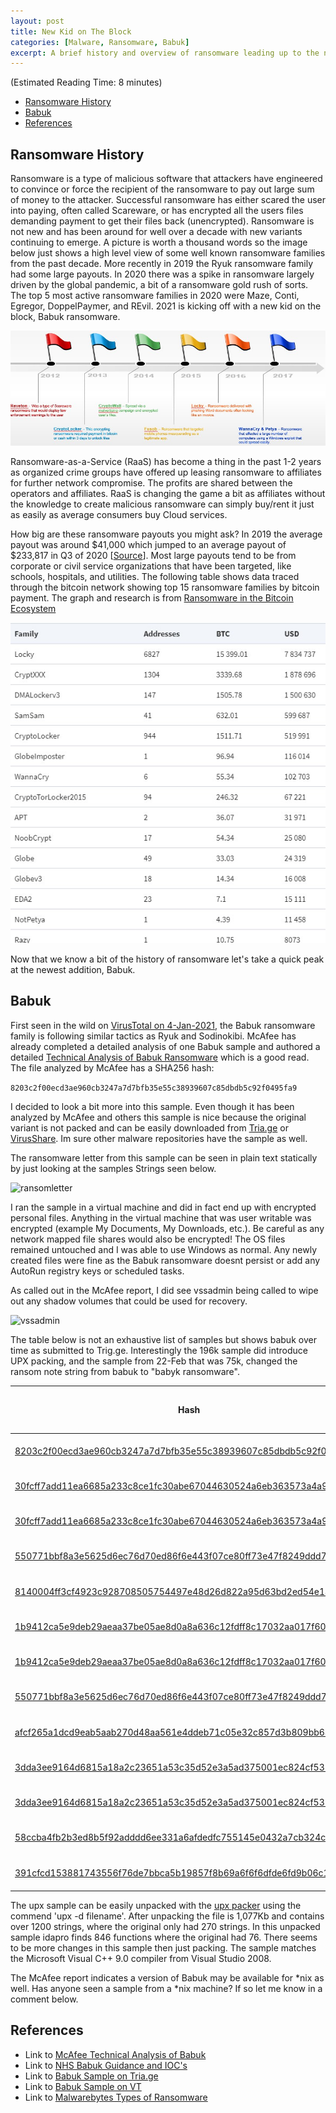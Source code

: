 ```yaml
---
layout: post
title: New Kid on The Block
categories: [Malware, Ransomware, Babuk]
excerpt: A brief history and overview of ransomware leading up to the newest addition to the ransomware family in early 2021, known as Babuk.  
---
```


(Estimated Reading Time: 8 minutes)

- [Ransomware History](#ransomware-history)
- [Babuk](#babuk)
- [References](#references)

## Ransomware History

Ransomware is a type of malicious software that attackers have engineered to convince or force the recipient of the ransomware to pay out large sum of money to the attacker. Successful ransomware has either scared the user into paying, often called Scareware, or has encrypted all the users files demanding payment to get their files back (unencrypted). Ransomware is not new and has been around for well over a decade with new variants continuing to emerge. A picture is worth a thousand words so the image below just shows a high level view of some well known ransomware families from the past decade. More recently in 2019 the Ryuk ransomware family had some large payouts. In 2020 there was a spike in ransomware largely driven by the global pandemic, a bit of a ransomware gold rush of sorts. The top 5 most active ransomware families in 2020 were Maze, Conti, Egregor, DoppelPaymer, and REvil. 2021 is kicking off with a new kid on the block, Babuk ransomware. 

![ransomwarehistory](/images/ransomwarehistory.jpg)

Ransomware-as-a-Service (RaaS) has become a thing in the past 1-2 years as organized crime groups have offered up leasing ransomware to affiliates for further network compromise. The profits are shared between the operators and affiliates. RaaS is changing the game a bit as affiliates without the knowledge to create malicious ransomware can simply buy/rent it just as easily as average consumers buy Cloud services. 

How big are these ransomware payouts you might ask? In 2019 the average payout was around $41,000 which jumped to an average payout of $233,817 in Q3 of 2020 [[Source](https://www.coveware.com/blog/q3-2020-ransomware-marketplace-report#:~:text=Average%20Ransomware%20Increases%20as%20Attackers%20Target%20Bigger%20Companies&text=The%20average%20ransom%20payment%20increased,to%20drag%20the%20averages%20up.)]. Most large payouts tend to be from corporate or civil service organizations that have been targeted, like schools, hospitals, and utilities. The following table shows data traced through the bitcoin network showing top 15 ransomware families by bitcoin payment. The graph and research is from [Ransomware in the Bitcoin Ecosystem](https://academic.oup.com/cybersecurity/article/5/1/tyz003/5488907)

![payouts](/images/payouts.jpg)

Now that we know a bit of the history of ransomware let's take a quick peak at the newest addition, Babuk. 

## Babuk

First seen in the wild on [VirusTotal on 4-Jan-2021](https://www.virustotal.com/gui/file/8203c2f00ecd3ae960cb3247a7d7bfb35e55c38939607c85dbdb5c92f0495fa9/details), the Babuk ransomware family is following similar tactics as Ryuk and Sodinokibi. McAfee has already completed a detailed analysis of one Babuk sample and authored a detailed [Technical Analysis of 
Babuk Ransomware](https://www.mcafee.com/enterprise/en-us/assets/reports/rp-babuk-ransomware.pdf) which is a good read. The file analyzed by McAfee has a SHA256 hash:

```8203c2f00ecd3ae960cb3247a7d7bfb35e55c38939607c85dbdb5c92f0495fa9```

I decided to look a bit more into this sample. Even though it has been analyzed by McAfee and others this sample is nice because the original variant is not packed and can be easily downloaded from [Tria.ge](https://tria.ge/210103-gpzkfkh3ej) or [VirusShare](https://virusshare.com/). Im sure other malware repositories have the sample as well. 

The ransomware letter from this sample can be seen in plain text statically by just looking at the samples Strings seen below. 

![ransomletter](/images/ransomletter.jpg)

I ran the sample in a virtual machine and did in fact end up with encrypted personal files. Anything in the virtual machine that was user writable was encrypted (example My Documents, My Downloads, etc.). Be careful as any network mapped file shares would also be encrypted! The OS files remained untouched and I was able to use Windows as normal. Any newly created files were fine as the Babuk ransomware doesnt persist or add any AutoRun registry keys or scheduled tasks. 

As called out in the McAfee report, I did see vssadmin being called to wipe out any shadow volumes that could be used for recovery.

![vssadmin](/images/vssadmin.jpg)

The table below is not an exhaustive list of samples but shows babuk over time as submitted to Trig.ge. Interestingly the 196k sample did introduce UPX packing, and the sample from 22-Feb that was 75k, changed the ransom note string from babuk to "babyk ransomware". 

| Hash  | First Seen in Tria.ge  |  Size |
|---|---|---|
| [8203c2f00ecd3ae960cb3247a7d7bfb35e55c38939607c85dbdb5c92f0495fa9](https://tria.ge/210103-gpzkfkh3ej)  | 3-Jan-2021  |  30k | 
| [30fcff7add11ea6685a233c8ce1fc30abe67044630524a6eb363573a4a9f88b8](https://tria.ge/210108-8k176xp1zj)  | 8-Jan-2021  |  31k | 
| [30fcff7add11ea6685a233c8ce1fc30abe67044630524a6eb363573a4a9f88b8](https://tria.ge/210108-8k176xp1zj)  | 8-Jan-2021  |  31k |
| [550771bbf8a3e5625d6ec76d70ed86f6e443f07ce80ff73e47f8249ddd72a8cf](https://tria.ge/210118-4myp12qpga)  | 18-Jan-2021  |  22k |
| [8140004ff3cf4923c928708505754497e48d26d822a95d63bd2ed54e14f19766](https://tria.ge/210118-4ydpsw46y2)  | 18-Jan-2021  |  196k |
| [1b9412ca5e9deb29aeaa37be05ae8d0a8a636c12fdff8c17032aa017f6075c02](https://tria.ge/210119-vy4d74cvsn)  | 19-Jan-2021  |  31k |
| [1b9412ca5e9deb29aeaa37be05ae8d0a8a636c12fdff8c17032aa017f6075c02](https://tria.ge/210301-rs4nv3rttx)  | 19-Jan-2021  |  31k | 
| [550771bbf8a3e5625d6ec76d70ed86f6e443f07ce80ff73e47f8249ddd72a8cf](https://tria.ge/210118-4myp12qpga)  | 22-Jan-2021  |  18k |
| [afcf265a1dcd9eab5aab270d48aa561e4ddeb71c05e32c857d3b809bb64c0430](https://tria.ge/210122-dcvdsabdme)  | 22-Jan-2021  |  38k |
| [3dda3ee9164d6815a18a2c23651a53c35d52e3a5ad375001ec824cf532c202e6](https://tria.ge/210125-bk7nj8slxx)  | 25-Jan-2021  |  30k |
| [3dda3ee9164d6815a18a2c23651a53c35d52e3a5ad375001ec824cf532c202e6](https://tria.ge/210125-bk7nj8slxx)  | 25-Jan-2021  |  30k |
| [58ccba4fb2b3ed8b5f92adddd6ee331a6afdedfc755145e0432a7cb324c28053](https://tria.ge/210128-b3gdrfb24s)  | 28-Jan-2021  |  29k |
| [391cfcd153881743556f76de7bbca5b19857f8b69a6f6f6dfde6fd9b06c17f5e](https://tria.ge/210222-mfkm1zpavj)  | 22-Feb-2021  |  75k |

The upx sample can be easily unpacked with the [upx packer](https://upx.github.io/) using the commend 'upx -d filename'. After unpacking the file is 1,077Kb and contains over 1200 strings, where the original only had 270 strings. In this unpacked sample idapro finds 846 functions where the original had 76. There seems to be more changes in this sample then just packing. The sample matches the Microsoft Visual C++ 9.0 compiler from Visual Studio 2008. 

The McAfee report indicates a version of Babuk may be available for *nix as well. Has anyone seen a sample from a *nix machine? If so let me know in a comment below. 

## References

* Link to [McAfee Technical Analysis of Babuk](https://www.mcafee.com/enterprise/en-us/assets/reports/rp-babuk-ransomware.pdf)
* Link to [NHS Babuk Guidance and IOC's](https://digital.nhs.uk/cyber-alerts/2021/cc-3715)
* Link to [Babuk Sample on Tria.ge](https://tria.ge/210103-gpzkfkh3ej)
* Link to [Babuk Sample on VT](https://www.virustotal.com/gui/file/8203c2f00ecd3ae960cb3247a7d7bfb35e55c38939607c85dbdb5c92f0495fa9/details)
* Link to [Malwarebytes Types of Ransomware](https://www.malwarebytes.com/ransomware/#typesofransomware)